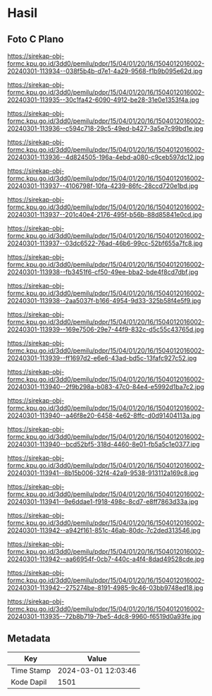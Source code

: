 # Hasil

## Foto C Plano

https://sirekap-obj-formc.kpu.go.id/3dd0/pemilu/pdpr/15/04/01/20/16/1504012016002-20240301-113934--038f5b4b-d7e1-4a29-9568-f1b9b095e62d.jpg

https://sirekap-obj-formc.kpu.go.id/3dd0/pemilu/pdpr/15/04/01/20/16/1504012016002-20240301-113935--30c1fa42-6090-4912-be28-31e0e1353f4a.jpg

https://sirekap-obj-formc.kpu.go.id/3dd0/pemilu/pdpr/15/04/01/20/16/1504012016002-20240301-113936--c594c718-29c5-49ed-b427-3a5e7c99bd1e.jpg

https://sirekap-obj-formc.kpu.go.id/3dd0/pemilu/pdpr/15/04/01/20/16/1504012016002-20240301-113936--4d824505-196a-4ebd-a080-c9ceb597dc12.jpg

https://sirekap-obj-formc.kpu.go.id/3dd0/pemilu/pdpr/15/04/01/20/16/1504012016002-20240301-113937--4106798f-10fa-4239-86fc-28ccd720e1bd.jpg

https://sirekap-obj-formc.kpu.go.id/3dd0/pemilu/pdpr/15/04/01/20/16/1504012016002-20240301-113937--201c40e4-2176-495f-b56b-88d85841e0cd.jpg

https://sirekap-obj-formc.kpu.go.id/3dd0/pemilu/pdpr/15/04/01/20/16/1504012016002-20240301-113937--03dc6522-76ad-46b6-99cc-52bf655a7fc8.jpg

https://sirekap-obj-formc.kpu.go.id/3dd0/pemilu/pdpr/15/04/01/20/16/1504012016002-20240301-113938--fb3451f6-cf50-49ee-bba2-bde4f8cd7dbf.jpg

https://sirekap-obj-formc.kpu.go.id/3dd0/pemilu/pdpr/15/04/01/20/16/1504012016002-20240301-113938--2aa5037f-b166-4954-9d33-325b58f4e5f9.jpg

https://sirekap-obj-formc.kpu.go.id/3dd0/pemilu/pdpr/15/04/01/20/16/1504012016002-20240301-113939--169e7506-29e7-44f9-832c-d5c55c43765d.jpg

https://sirekap-obj-formc.kpu.go.id/3dd0/pemilu/pdpr/15/04/01/20/16/1504012016002-20240301-113939--ff1697d2-e6e6-43ad-bd5c-13fafc927c52.jpg

https://sirekap-obj-formc.kpu.go.id/3dd0/pemilu/pdpr/15/04/01/20/16/1504012016002-20240301-113940--2f9b298a-b083-47c0-84e4-e5992d1ba7c2.jpg

https://sirekap-obj-formc.kpu.go.id/3dd0/pemilu/pdpr/15/04/01/20/16/1504012016002-20240301-113940--a46f8e20-6458-4e62-8ffc-d0d91404113a.jpg

https://sirekap-obj-formc.kpu.go.id/3dd0/pemilu/pdpr/15/04/01/20/16/1504012016002-20240301-113940--bcd52bf5-318d-4460-8e01-fb5a5c1e0377.jpg

https://sirekap-obj-formc.kpu.go.id/3dd0/pemilu/pdpr/15/04/01/20/16/1504012016002-20240301-113941--8b15b006-32f4-42a9-9538-913112a169c8.jpg

https://sirekap-obj-formc.kpu.go.id/3dd0/pemilu/pdpr/15/04/01/20/16/1504012016002-20240301-113941--9e6ddae1-f918-498c-8cd7-e8ff7863d33a.jpg

https://sirekap-obj-formc.kpu.go.id/3dd0/pemilu/pdpr/15/04/01/20/16/1504012016002-20240301-113942--a942f161-851c-46ab-80dc-7c2ded313546.jpg

https://sirekap-obj-formc.kpu.go.id/3dd0/pemilu/pdpr/15/04/01/20/16/1504012016002-20240301-113942--aa66954f-0cb7-440c-a4f4-8dad49528cde.jpg

https://sirekap-obj-formc.kpu.go.id/3dd0/pemilu/pdpr/15/04/01/20/16/1504012016002-20240301-113942--275274be-8191-4985-9c46-03bb9748ed18.jpg

https://sirekap-obj-formc.kpu.go.id/3dd0/pemilu/pdpr/15/04/01/20/16/1504012016002-20240301-113935--72b8b719-7be5-4dc8-9960-f6519d0a93fe.jpg


## Metadata

| Key        | Value               |
| ---------- | ------------------- |
| Time Stamp | 2024-03-01 12:03:46 |
| Kode Dapil | 1501                |



